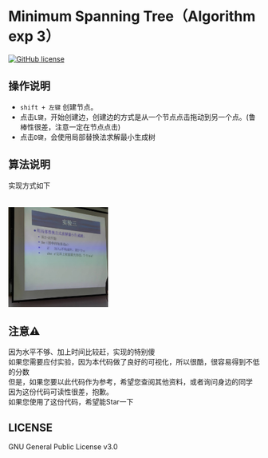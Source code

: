 Minimum Spanning Tree（Algorithm exp 3）
===========
[![GitHub license](https://img.shields.io/github/license/aimerforreimu/AUXPI.svg)](https://github.com/aimerforreimu/AUXPI)   

## 操作说明 
* `shift + 左键` 创建节点。
* 点击`L键`，开始创建边，创建边的方式是从一个节点点击拖动到另一个点。(鲁棒性很差，注意一定在节点点击)
* 点击`D键`，会使用局部替换法求解最小生成树

## 算法说明
实现方式如下<br><br><br>
<img src="exp3.jpg" alt="GitHub" title="GitHub,Social Coding" width="200" height="200" />
<br>
## 注意⚠
因为水平不够、加上时间比较赶，实现的特别傻  
如果您需要应付实验，因为本代码做了良好的可视化，所以很酷，很容易得到不低的分数  
但是，如果您要以此代码作为参考，希望您查阅其他资料，或者询问身边的同学  
因为这份代码可读性很差，抱歉。  
如果您使用了这份代码，希望能Star一下
## LICENSE

GNU General Public License v3.0

